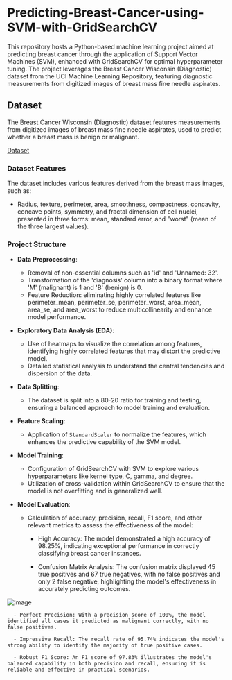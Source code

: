 # Predicting-Breast-Cancer-using-SVM-with-GridSearchCV

This repository hosts a Python-based machine learning project aimed at predicting breast cancer through the application of Support Vector Machines (SVM), enhanced with GridSearchCV for optimal hyperparameter tuning. The project leverages the Breast Cancer Wisconsin (Diagnostic) dataset from the UCI Machine Learning Repository, featuring diagnostic measurements from digitized images of breast mass fine needle aspirates.

## Dataset
The Breast Cancer Wisconsin (Diagnostic) dataset features measurements from digitized images of breast mass fine needle aspirates, used to predict whether a breast mass is benign or malignant.

[Dataset](https://archive.ics.uci.edu/dataset/17/breast+cancer+wisconsin+diagnostic)

### Dataset Features

The dataset includes various features derived from the breast mass images, such as:
- Radius, texture, perimeter, area, smoothness, compactness, concavity, concave points, symmetry, and fractal dimension of cell nuclei, presented in three forms: mean, standard error, and "worst" (mean of the three largest values).

### Project Structure

- **Data Preprocessing**:
  - Removal of non-essential columns such as 'id' and 'Unnamed: 32'.
  - Transformation of the 'diagnosis' column into a binary format where 'M' (malignant) is 1 and 'B' (benign) is 0.
  - Feature Reduction: eliminating highly correlated features like perimeter_mean, perimeter_se, perimeter_worst, area_mean, area_se, and area_worst to reduce multicollinearity and enhance model performance.

- **Exploratory Data Analysis (EDA)**:
  - Use of heatmaps to visualize the correlation among features, identifying highly correlated features that may distort the predictive model.
  - Detailed statistical analysis to understand the central tendencies and dispersion of the data.
    
- **Data Splitting**:
  - The dataset is split into a 80-20 ratio for training and testing, ensuring a balanced approach to model training and evaluation.
    
- **Feature Scaling**:
  - Application of `StandardScaler` to normalize the features, which enhances the predictive capability of the SVM model.
    
- **Model Training**:
  - Configuration of GridSearchCV with SVM to explore various hyperparameters like kernel type, C, gamma, and degree.
  - Utilization of cross-validation within GridSearchCV to ensure that the model is not overfitting and is generalized well.
    
- **Model Evaluation**:
  - Calculation of accuracy, precision, recall, F1 score, and other relevant metrics to assess the effectiveness of the model:
    
      - High Accuracy: The model demonstrated a high accuracy of 98.25%, indicating exceptional performance in correctly classifying breast cancer instances.
        
      - Confusion Matrix Analysis: The confusion matrix displayed 45 true positives and 67 true negatives, with no false positives and only 2 false negative, highlighting the model's effectiveness in accurately predicting outcomes.

![image](https://github.com/user-attachments/assets/e540e481-42de-452f-b6a0-cde478b74e58)
  
      - Perfect Precision: With a precision score of 100%, the model identified all cases it predicted as malignant correctly, with no false positives.
        
      - Impressive Recall: The recall rate of 95.74% indicates the model's strong ability to identify the majority of true positive cases.
        
      - Robust F1 Score: An F1 score of 97.83% illustrates the model's balanced capability in both precision and recall, ensuring it is reliable and effective in practical scenarios.
  
